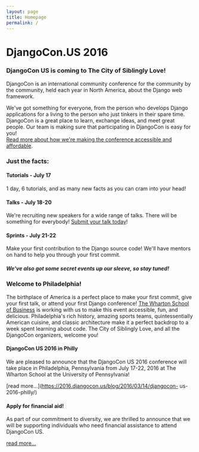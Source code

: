 ```yaml
---
layout: page
title: Homepage
permalink: /
---
```


# DjangoCon.US 2016

### DjangoCon US is coming to The City of Siblingly Love!

DjangoCon is an international community conference for the community by the
community, held each year in North America, about the Django web framework.

We've got something for everyone, from the person who develops Django
applications for a living to the person who just tinkers in their spare time.
DjangoCon is a great place to learn, exchange ideas, and meet great people.
Our team is making sure that participating in DjangoCon is easy for you!  
[Read more about how we're making the conference accessible and
affordable](https://2016.djangocon.us/diversity/).

### Just the facts:

#### Tutorials - July 17

1 day, 6 tutorials, and as many new facts as you can cram into your head!

#### Talks - July 18-20

We're recruiting new speakers for a wide range of talks. There will be something for everybody! [Submit your talk today](https://2016.djangocon.us/speaking/)!

#### Sprints - July 21-22

Make your first contribution to the Django source code! We'll have mentors on hand to help you through your first commit.

  

##### We've also got some secret events up our sleeve, so stay tuned!

### Welcome to Philadelphia!

The birthplace of America is a perfect place to make your first commit, give
your first talk, or attend your first Django conference! [The Wharton School
of Business](https://www.wharton.upenn.edu/philadelphia-campus/) is working
with us to make this event accessible, fun, and delicious. Philadelphia's rich
history, amazing sports teams, quintessentially American cuisine, and classic
architecture make it a perfect backdrop to a week spent learning about code.
The City of Siblingly Love, and all the DjangoCon organizers, welcome you!

#### DjangoCon US 2016 in Philly

We are pleased to announce that the DjangoCon US 2016 conference will take
place in Philadelphia, Pennsylvania from July 17-22, 2016 at The Wharton
School at the University of Pennsylvania!

[read more...](https://2016.djangocon.us/blog/2016/03/14/djangocon-
us-2016-philly/)

#### Apply for financial aid!

As part of our commitment to diversity, we are thrilled to announce that we
will be supporting individuals who need financial assistance to attend
DjangoCon US.

[read more...](https://2016.djangocon.us/blog/2016/03/16/apply-financial-aid/)

